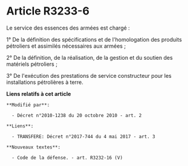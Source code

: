 # Article R3233-6

Le service des essences des armées est chargé : 

1° De la définition des spécifications et de l'homologation des produits pétroliers et assimilés nécessaires aux armées ; 

2° De la définition, de la réalisation, de la gestion et du soutien des matériels pétroliers ; 

3° De l'exécution des prestations de service constructeur pour les installations pétrolières à terre.

**Liens relatifs à cet article**

	**Modifié par**:

	  - Décret n°2010-1238 du 20 octobre 2010 - art. 2

	**Liens**:

	  - TRANSFERE: Décret n°2017-744 du 4 mai 2017 - art. 3

	**Nouveaux textes**:

	  - Code de la défense. - art. R3232-16 (V)
